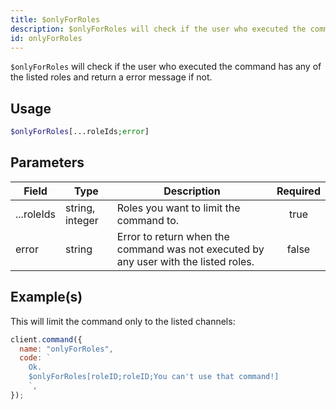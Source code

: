 ```yaml
---
title: $onlyForRoles
description: $onlyForRoles will check if the user who executed the command has any of the listed roles and return a error message if not.
id: onlyForRoles
---
```


`$onlyForRoles` will check if the user who executed the command has any of the listed roles and return a error message
if not.

## Usage

```php
$onlyForRoles[...roleIds;error]
```

## Parameters

| Field      | Type            | Description                                                                          | Required |
| ---------- | --------------- | ------------------------------------------------------------------------------------ | :------: |
| ...roleIds | string, integer | Roles you want to limit the command to.                                              |   true   |
| error      | string          | Error to return when the command was not executed by any user with the listed roles. |  false   |

## Example(s)

This will limit the command only to the listed channels:

```javascript
client.command({
  name: "onlyForRoles",
  code: `
    Ok.
    $onlyForRoles[roleID;roleID;You can't use that command!]
    `,
});
```

